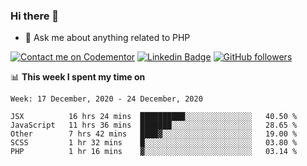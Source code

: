 ### Hi there 👋

<!--
**mustafaculban/mustafaculban** is a ✨ _special_ ✨ repository because its `README.md` (this file) appears on your GitHub profile.

Here are some ideas to get you started:

- 🌱 I’m currently learning ...
- 👯 I’m looking to collaborate on ...
- 🤔 I’m looking for help with ...
- 📫 How to reach me: ...
- 😄 Pronouns: ...
- ⚡ Fun fact: ...

-->
- 💬 Ask me about anything related to PHP

[![Contact me on Codementor](https://www.codementor.io/m-badges/karamusluk/book-session.svg)](https://www.codementor.io/@karamusluk?refer=badge)
[![Linkedin Badge](https://img.shields.io/badge/-Mustafa%20Culban-blue?style=social&logo=Linkedin&logoColor=blue&link=https://www.linkedin.com/in/mustafaculban/)](https://www.linkedin.com/in/mustafaculban/) 
[![GitHub followers](https://img.shields.io/github/followers/karamusluk?label=Follow&style=social)](https://github.com/karamusluk/?tab=follow)


📊 **This week I spent my time on**
<!--START_SECTION:waka-->
```text
Week: 17 December, 2020 - 24 December, 2020

JSX          16 hrs 24 mins  ██████████░░░░░░░░░░░░░░░   40.50 % 
JavaScript   11 hrs 36 mins  ███████░░░░░░░░░░░░░░░░░░   28.65 % 
Other        7 hrs 42 mins   ████▓░░░░░░░░░░░░░░░░░░░░   19.00 % 
SCSS         1 hr 32 mins    █░░░░░░░░░░░░░░░░░░░░░░░░   03.80 % 
PHP          1 hr 16 mins    ▓░░░░░░░░░░░░░░░░░░░░░░░░   03.14 % 
```
<!--END_SECTION:waka-->

